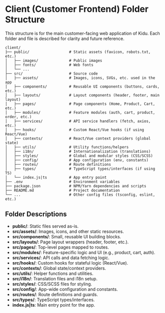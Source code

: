 # Client (Customer Frontend) Folder Structure

This structure is for the main customer-facing web application of Kidu. Each folder and file is described for clarity and future reference.

```
client/
├── public/                  # Static assets (favicon, robots.txt, etc.)
│   ├── images/              # Public images
│   ├── fonts/               # Web fonts
│   └── ...
├── src/                     # Source code
│   ├── assets/              # Images, icons, SVGs, etc. used in the app
│   ├── components/          # Reusable UI components (buttons, cards, etc.)
│   ├── layouts/             # Layout components (header, footer, main layout)
│   ├── pages/               # Page components (Home, Product, Cart, etc.)
│   ├── modules/             # Feature modules (auth, cart, product, order, etc.)
│   ├── services/            # API service handlers (fetch, axios, etc.)
│   ├── hooks/               # Custom React/Vue hooks (if using React/Vue)
│   ├── contexts/            # React/Vue context providers (global state)
│   ├── utils/               # Utility functions/helpers
│   ├── i18n/                # Internationalization (translations)
│   ├── styles/              # Global and modular styles (CSS/SCSS)
│   ├── config/              # App configuration (env, constants)
│   ├── routes/              # Route definitions
│   ├── types/               # TypeScript types/interfaces (if using TS)
│   └── index.js|ts          # App entry point
├── .env                     # Environment variables
├── package.json             # NPM/Yarn dependencies and scripts
├── README.md                # Project documentation
└── ...                      # Other config files (tsconfig, eslint, etc.)
```

## Folder Descriptions
- **public/**: Static files served as-is.
- **src/assets/**: Images, icons, and other static resources.
- **src/components/**: Small, reusable UI building blocks.
- **src/layouts/**: Page layout wrappers (header, footer, etc.).
- **src/pages/**: Top-level pages mapped to routes.
- **src/modules/**: Feature-specific logic and UI (e.g., product, cart, auth).
- **src/services/**: API calls and data fetching logic.
- **src/hooks/**: Custom hooks for stateful logic (React/Vue).
- **src/contexts/**: Global state/context providers.
- **src/utils/**: Helper functions and utilities.
- **src/i18n/**: Translation files and i18n setup.
- **src/styles/**: CSS/SCSS files for styling.
- **src/config/**: App-wide configuration and constants.
- **src/routes/**: Route definitions and guards.
- **src/types/**: TypeScript types/interfaces.
- **index.js|ts**: Main entry point for the app. 